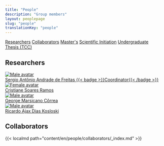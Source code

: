 ```yaml
---
title: "People"
description: "Group members"
layout: peoplepage
slug: "people"
translationKey: "people"
---
```


<div class="flex flex-wrap gap-2 mb-6">
  <a href="#researchers" class="px-3 py-1 rounded-full text-sm bg-neutral-200 hover:bg-neutral-300 dark:bg-neutral-700 dark:hover:bg-neutral-600">Researchers</a>
  <a href="#collaborators" class="px-3 py-1 rounded-full text-sm bg-neutral-200 hover:bg-neutral-300 dark:bg-neutral-700 dark:hover:bg-neutral-600">Collaborators</a>
  <a href="#masters" class="px-3 py-1 rounded-full text-sm bg-neutral-200 hover:bg-neutral-300 dark:bg-neutral-700 dark:hover:bg-neutral-600">Master's</a>
  <a href="#si" class="px-3 py-1 rounded-full text-sm bg-neutral-200 hover:bg-neutral-300 dark:bg-neutral-700 dark:hover:bg-neutral-600">Scientific Initiation</a>
  <a href="#tcc" class="px-3 py-1 rounded-full text-sm bg-neutral-200 hover:bg-neutral-300 dark:bg-neutral-700 dark:hover:bg-neutral-600">Undergraduate Thesis (TCC)</a>
</div>

<h2 id="researchers">Researchers</h2>

<div class="grid gap-4 grid-cols-2 md:grid-cols-4 xl:grid-cols-5 2xl:grid-cols-6">
  <a href="https://cedis.unb.br/pt/people/sergio_freitas/" class="flex flex-col overflow-hidden rounded-lg shadow-lg bg-neutral-50 dark:bg-neutral-900 transition-transform border border-transparent hover:border-primary-300 hover:shadow-xl hover:scale-[1.01]">
    <img src="/img/avatar-m.svg" alt="Male avatar" loading="lazy" class="object-contain bg-neutral-200 dark:bg-neutral-800 p-6 h-40 w-full">
    <div class="p-3 text-center font-semibold min-h-12 flex items-center justify-center">Sergio Antônio Andrade de Freitas {{< badge >}}Coordinator{{< /badge >}}</div>
  </a>
  <a href="https://cedis.unb.br/pt/people/cristiane_ramos/" class="flex flex-col overflow-hidden rounded-lg shadow-lg bg-neutral-50 dark:bg-neutral-900 transition-transform border border-transparent hover:border-primary-300 hover:shadow-xl hover:scale-[1.01]">
    <img src="/img/avatar-f.svg" alt="Female avatar" loading="lazy" class="object-contain bg-neutral-200 dark:bg-neutral-800 p-6 h-40 w-full">
    <div class="p-3 text-center font-semibold min-h-12 flex items-center justify-center">Cristiane Soares Ramos</div>
  </a>
  <a href="https://cedis.unb.br/pt/people/george_marsicano/" class="flex flex-col overflow-hidden rounded-lg shadow-lg bg-neutral-50 dark:bg-neutral-900 transition-transform border border-transparent hover:border-primary-300 hover:shadow-xl hover:scale-[1.01]">
    <img src="/img/avatar-m.svg" alt="Male avatar" loading="lazy" class="object-contain bg-neutral-200 dark:bg-neutral-800 p-6 h-40 w-full">
    <div class="p-3 text-center font-semibold min-h-12 flex items-center justify-center">George Marsicano Côrrea</div>
  </a>
  <a href="https://cedis.unb.br/pt/people/ricardo_ajax/" class="flex flex-col overflow-hidden rounded-lg shadow-lg bg-neutral-50 dark:bg-neutral-900 transition-transform border border-transparent hover:border-primary-300 hover:shadow-xl hover:scale-[1.01]">
    <img src="/img/avatar-m.svg" alt="Male avatar" loading="lazy" class="object-contain bg-neutral-200 dark:bg-neutral-800 p-6 h-40 w-full">
    <div class="p-3 text-center font-semibold min-h-12 flex items-center justify-center">Ricardo Ajax Dias Kosloski</div>
  </a>
</div>

<h2 id="collaborators">Collaborators</h2>
{{< localmd path="content/en/people/collaborators/_index.md" >}}
